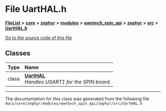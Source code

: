 

# File UartHAL.h



[**FileList**](files.md) **>** [**core**](dir_771164b9325b04f1442f7a3ffa8ecb89.md) **>** [**zephyr**](dir_09002e7ce91f09aeb040dfd1861a47f4.md) **>** [**modules**](dir_6d0fb8ab814c517e7f155fb837e32f72.md) **>** [**owntech\_spin\_api**](dir_87330bcbf7fe698536ea5946c1b90585.md) **>** [**zephyr**](dir_83abe2f3de580445b50d57f614c989e1.md) **>** [**src**](dir_b0a9bfd1c37d418dc07d30cb79a776da.md) **>** [**UartHAL.h**](UartHAL_8h.md)

[Go to the source code of this file](UartHAL_8h_source.md)


















## Classes

| Type | Name |
| ---: | :--- |
| class | [**UartHAL**](classUartHAL.md) <br>_Handles USART1 for the SPIN board._  |



















































------------------------------
The documentation for this class was generated from the following file `docs/core/zephyr/modules/owntech_spin_api/zephyr/src/UartHAL.h`

